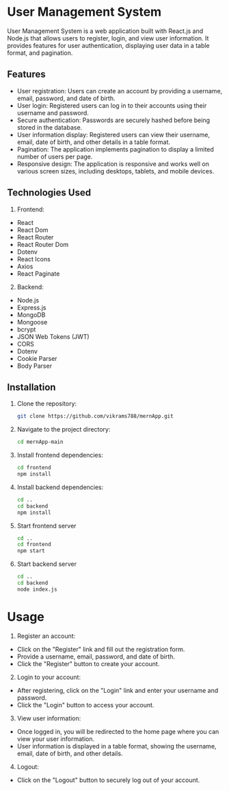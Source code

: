 # User Management System

User Management System is a web application built with React.js and Node.js that allows users to register, login, and view user information. It provides features for user authentication, displaying user data in a table format, and pagination.

## Features

- User registration: Users can create an account by providing a username, email, password, and date of birth.
- User login: Registered users can log in to their accounts using their username and password.
- Secure authentication: Passwords are securely hashed before being stored in the database.
- User information display: Registered users can view their username, email, date of birth, and other details in a table format.
- Pagination: The application implements pagination to display a limited number of users per page.
- Responsive design: The application is responsive and works well on various screen sizes, including desktops, tablets, and mobile devices.

## Technologies Used

1. Frontend:

- React
- React Dom
- React Router 
- React Router Dom
- Dotenv
- React Icons
- Axios
- React Paginate

2. Backend:

- Node.js
- Express.js
- MongoDB
- Mongoose
- bcrypt
- JSON Web Tokens (JWT)
- CORS
- Dotenv
- Cookie Parser
- Body Parser

## Installation

1. Clone the repository:
   ```sh
   git clone https://github.com/vikrams788/mernApp.git
2. Navigate to the project directory:
   ```sh
   cd mernApp-main
3. Install frontend dependencies:
   ```sh
   cd frontend
   npm install
4. Install backend dependencies:
   ```sh
   cd ..
   cd backend
   npm install
5. Start frontend server
   ```sh
   cd ..
   cd frontend
   npm start
6. Start backend server
   ```sh
   cd ..
   cd backend
   node index.js

# Usage

1. Register an account:

- Click on the "Register" link and fill out the registration form.
- Provide a username, email, password, and date of birth.
- Click the "Register" button to create your account.

2. Login to your account:

- After registering, click on the "Login" link and enter your username and password.
- Click the "Login" button to access your account.

3. View user information:

- Once logged in, you will be redirected to the home page where you can view your user information.
- User information is displayed in a table format, showing the username, email, date of birth, and other details.

4. Logout:

- Click on the "Logout" button to securely log out of your account.